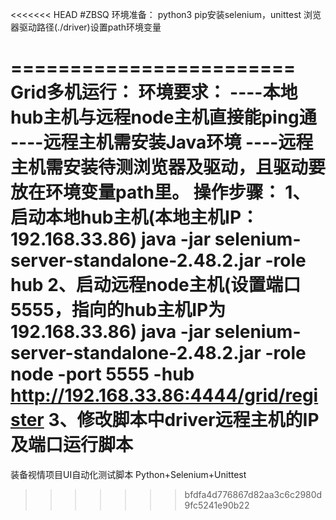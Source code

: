 <<<<<<< HEAD
#ZBSQ
环境准备：
python3
pip安装selenium，unittest
浏览器驱动路径(./driver)设置path环境变量


========================
Grid多机运行：
环境要求：
----本地hub主机与远程node主机直接能ping通
----远程主机需安装Java环境
----远程主机需安装待测浏览器及驱动，且驱动要放在环境变量path里。
操作步骤：
1、启动本地hub主机(本地主机IP：192.168.33.86)
	java -jar selenium-server-standalone-2.48.2.jar -role hub
2、启动远程node主机(设置端口5555，指向的hub主机IP为192.168.33.86)
	java -jar selenium-server-standalone-2.48.2.jar -role node -port 5555 -hub http://192.168.33.86:4444/grid/register
3、修改脚本中driver远程主机的IP及端口运行脚本
=======
装备视情项目UI自动化测试脚本
Python+Selenium+Unittest
>>>>>>> bfdfa4d776867d82aa3c6c2980d9fc5241e90b22
